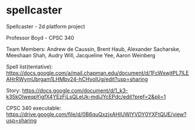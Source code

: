 # spellcaster

Spellcaster - 2d platform project

Professor Boyd - CPSC 340

Team Members: 
	Andrew de Caussin,
	Brent Haub, 
	Alexander Sacharske, 
	Meeshaan Shah, 
	Audry Will, 
	Jacqueline Yee,
	Aaron Weinberg
	
Spell list(tentative): https://docs.google.com/a/mail.chapman.edu/document/d/1FcWswjtPL7lLEAHrRWymUbrgam1LHMbv24-hCHvoIUg/edit?usp=sharing

Story: https://docs.google.com/document/d/1_k3-k35kOIweqpYigfX4YEzFiLsQLeUk-mdiJYcEPdc/edit?pref=2&pli=1

CPSC 340 executable: https://drive.google.com/file/d/0B6quQxzjxAHIUWlYVDY0YXFtQUE/view?usp=sharing

